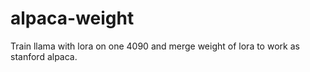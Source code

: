 # alpaca-weight
Train llama with lora on one 4090 and merge weight of lora to work as stanford alpaca.
